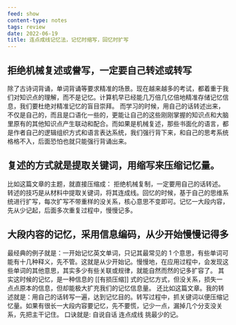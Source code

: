 ```yaml
---
feed: show
content-type: notes
tags: review
date: 2022-06-19
title: 连点成线记忆法，记忆时缩写，回忆时扩写
---
```


## 拒绝机械复述或誊写，一定要自己转述或转写

除了古诗词背诵，单词背诵等要求精准的场景。现在越来越多的考试，都着重于我们对知识点的理解，而不是记忆。计算机早已经能几万倍几亿倍地精准存储记忆信息，我们要杜绝对精准记忆的盲目崇拜。
而学习的时候，用自己的话转述出来，不仅是自己的，而且是口语化一些的，更能让自己的这些刚刚掌握的知识点和大脑里原有的其他知识点产生联动和配合。而如果是机械复述，那些书面化的语言，都是作者自己的逻辑组织方式和语言表达系统，我们强行背下来，和自己的思考系统格格不入，后面恐怕也就只能强行背诵出来。

## 复述的方式就是提取关键词，用缩写来压缩记忆量。

比如这篇文章的主题，就直接压缩成：
拒绝机械复制，一定要用自己的话转述。转述的技巧是从材料中提取关键词，将其连成线。回忆的时候，基于自己的思维系统进行扩写，每次扩写不带重样的没关系，核心意思不变即可。记忆一大段内容，先从少记起，后面多次重复过程中，慢慢记多。

## 大段内容的记忆，采用信息编码，从少开始慢慢记得多

最经典的例子就是：一开始记忆英文单词，只记其最常见的 1 个意思，有些单词可能有十几种释义，先不管。这就是从少开始记。慢慢地，在应用过程中，会发现这些单词的其他意思，其实多少有些关联或规律，就能自然而然的记多扩容了。
其实这时候的记忆，是一种信息的 [[有损压缩]] 式的记忆方式，但没关系，损失一点点原本的信息，但却能极大扩充我们的记忆信息量。
还比如这篇文章。我的转述就是：用自己的话转写一遍，达到记忆目的。转写过程中，抓关键词以便压缩记忆量。如果有很长一大段内容要记忆，先不要慌，记少一点，漏掉几个分支没关系，先把主干记住。
口诀就是:
自说自话
连点成线
挑最少的记。
